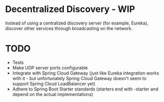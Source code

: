 # Decentralized Discovery - WIP
Instead of using a centralized discovery server (for example, Eureka), discover other services through broadcasting on the network. 
# TODO
- Tests 
- Make UDP server ports configurable
- Integrate with Spring Cloud Gateway (just like Eureka integration works with it - but unfortunately Spring Cloud Gateway doesn't seem to support Spring Cloud LoadBalancer yet) 
- Adhere to Spring Boot Starter standards (starters end with -starter and depend on the actual implementations)
